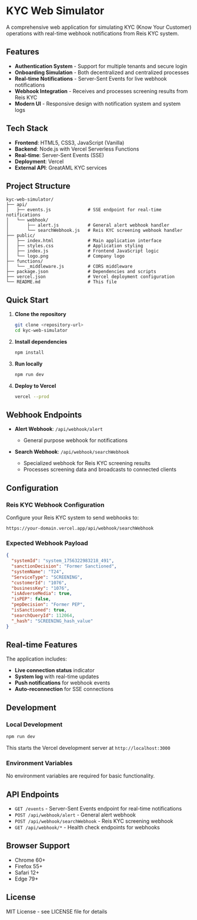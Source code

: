 # KYC Web Simulator

A comprehensive web application for simulating KYC (Know Your Customer) operations with real-time webhook notifications from Reis KYC system.

## Features

- **Authentication System** - Support for multiple tenants and secure login
- **Onboarding Simulation** - Both decentralized and centralized processes
- **Real-time Notifications** - Server-Sent Events for live webhook notifications
- **Webhook Integration** - Receives and processes screening results from Reis KYC
- **Modern UI** - Responsive design with notification system and system logs

## Tech Stack

- **Frontend**: HTML5, CSS3, JavaScript (Vanilla)
- **Backend**: Node.js with Vercel Serverless Functions
- **Real-time**: Server-Sent Events (SSE)
- **Deployment**: Vercel
- **External API**: GreatAML KYC services

## Project Structure

```
kyc-web-simulator/
├── api/
│   ├── events.js              # SSE endpoint for real-time notifications
│   └── webhook/
│       ├── alert.js           # General alert webhook handler
│       └── searchWebhook.js   # Reis KYC screening webhook handler
├── public/
│   ├── index.html             # Main application interface
│   ├── styles.css             # Application styling
│   ├── index.js               # Frontend JavaScript logic
│   └── logo.png               # Company logo
├── functions/
│   └── _middleware.js         # CORS middleware
├── package.json               # Dependencies and scripts
├── vercel.json                # Vercel deployment configuration
└── README.md                  # This file
```

## Quick Start

1. **Clone the repository**
   ```bash
   git clone <repository-url>
   cd kyc-web-simulator
   ```

2. **Install dependencies**
   ```bash
   npm install
   ```

3. **Run locally**
   ```bash
   npm run dev
   ```

4. **Deploy to Vercel**
   ```bash
   vercel --prod
   ```

## Webhook Endpoints

- **Alert Webhook**: `/api/webhook/alert`
  - General purpose webhook for notifications
  
- **Search Webhook**: `/api/webhook/searchWebhook`
  - Specialized webhook for Reis KYC screening results
  - Processes screening data and broadcasts to connected clients

## Configuration

### Reis KYC Webhook Configuration
Configure your Reis KYC system to send webhooks to:
```
https://your-domain.vercel.app/api/webhook/searchWebhook
```

### Expected Webhook Payload
```json
{
  "systemId": "system_1756322983218_491",
  "sanctionDecision": "Former Sanctioned",
  "systemName": "T24",
  "ServiceType": "SCREENING",
  "customerId": "1076",
  "businessKey": "1076",
  "isAdverseMedia": true,
  "isPEP": false,
  "pepDecision": "Former PEP",
  "isSanctioned": true,
  "searchQueryId": 112064,
  "_hash": "SCREENING_hash_value"
}
```

## Real-time Features

The application includes:
- **Live connection status** indicator
- **System log** with real-time updates
- **Push notifications** for webhook events
- **Auto-reconnection** for SSE connections

## Development

### Local Development
```bash
npm run dev
```
This starts the Vercel development server at `http://localhost:3000`

### Environment Variables
No environment variables are required for basic functionality.

## API Endpoints

- `GET /events` - Server-Sent Events endpoint for real-time notifications
- `POST /api/webhook/alert` - General alert webhook
- `POST /api/webhook/searchWebhook` - Reis KYC screening webhook
- `GET /api/webhook/*` - Health check endpoints for webhooks

## Browser Support

- Chrome 60+
- Firefox 55+
- Safari 12+
- Edge 79+

## License

MIT License - see LICENSE file for details
